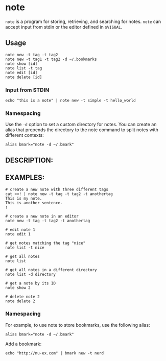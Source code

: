 note
====

`note` is a program for storing, retrieving, and searching for notes. `note` can accept input from stdin or the editor defined in `$VISUAL`.

## Usage

    note new -t tag -t tag2
    note new -t tag1 -t tag2 -d ~/.bookmarks
    note show [id]
    note list -t tag
    note edit [id]
    note delete [id]

### Input from STDIN

    echo "this is a note" | note new -t simple -t hello_world

### Namespacing

Use the `-d` option to set a custom directory for notes. You can create an alias that prepends the directory to the note command to split notes with different contexts:

    alias bmark="note -d ~/.bmark"

## DESCRIPTION:


## EXAMPLES:

    # create a new note with three different tags
    cat <<! | note new -t tag -t tag2 -t anothertag
    This is my note.
    This is another sentence.
    !

    # create a new note in an editor
    note new -t tag -t tag2 -t anothertag

    # edit note 1
    note edit 1

    # get notes matching the tag "nice"
    note list -t nice

    # get all notes
    note list

    # get all notes in a different directory
    note list -d directory

    # get a note by its ID
    note show 2

    # delete note 2
    note delete 2

### Namespacing

For example, to use note to store bookmarks, use the following alias:

    alias bmark="note -d ~/.bmark"

Add a bookmark:

    echo "http://nu-ex.com" | bmark new -t nerd
